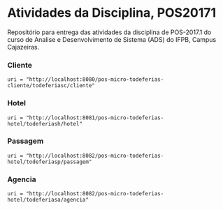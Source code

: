 # Atividades da Disciplina, POS20171
Repositório para entrega das atividades da disciplina de POS-2017.1 do curso de Analise e Desenvolvimento de Sistema (ADS) do IFPB, Campus Cajazeiras. 


### Cliente 
```
uri = "http://localhost:8080/pos-micro-todeferias-cliente/todeferiasc/cliente"
```

### Hotel
```
uri = "http://localhost:8081/pos-micro-todeferias-hotel/todeferiash/hotel"
```	

### Passagem
```
uri = "http://localhost:8082/pos-micro-todeferias-hotel/todeferiasp/passagem"
```

### Agencia
```
uri = "http://localhost:8082/pos-micro-todeferias-hotel/todeferiasa/agencia"
```

